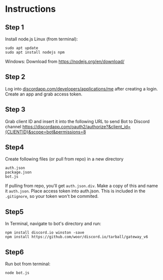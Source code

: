 # Instructions
## Step 1
Install node.js
Linux (from terminal):
```
sudo apt update
sudo apt install nodejs npm
```
Windows:
Download from https://nodejs.org/en/download/

## Step 2
Log into [discordapp.com/developers/applications/me](discordapp.com/developers/applications/me) after creating a login.
Create an app and grab access token.

## Step 3
Grab client ID and insert it into the following URL to send Bot to Discord channel
https://discordapp.com/oauth2/authorize?&client_id={CLIENTID}&scope=bot&permissions=8

## Step4
Create following files (or pull from repo) in a new directory
```
auth.json
package.json
bot.js
```
If pulling from repo, you'll get `auth.json.div`. Make a copy of this and name it `auth.json`.
Place access token into auth.json. This is included in the `.gitignore`, so your token won't be commited.

## Step5
In Terminal, navigate to bot's directory and run:
```
npm install discord.io winston -save
npm install https://github.com/woor/discord.io/tarball/gateway_v6
```

## Step6
Run bot from terminal:
```
node bot.js
```
